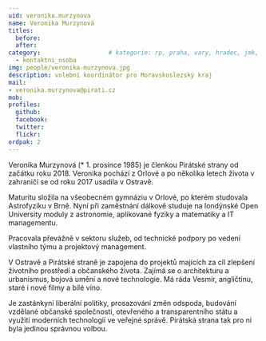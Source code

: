 ```yaml
---
uid: veronika.murzynova
name: Veronika Murzynová
titles:
  before: 
  after: 
category:                 	# kategorie: rp, praha, vary, hradec, jmk, senat
  - kontaktni_osoba  
img: people/veronika-murzynova.jpg
description: volební koordinátor pro Moravskoslezský kraj            	# kratký popis, max 160 znaků
mail:
- veronika.murzynova@pirati.cz
mob:			  
profiles:
  github:       
  facebook:     
  twitter: 		  
  flickr:	
ordpak: 2  
---
```


Veronika Murzynová (* 1. prosince 1985) je členkou Pirátské strany od začátku roku 2018. Veronika pochází z Orlové a po několika letech života v zahraničí se od roku 2017 usadila v Ostravě.

Maturitu složila na všeobecném gymnáziu v Orlové, po kterém studovala Astrofyziku v Brně. Nyní při zaměstnání dálkově studuje na londýnské Open University moduly z astronomie, aplikované fyziky a matematiky a IT managementu.

Pracovala převážně v sektoru služeb, od technické podpory po vedení vlastního týmu a projektový management.

V Ostravě a Pirátské straně je zapojena do projektů majících za cíl zlepšení životního prostředí a občanského života. Zajímá se o architekturu a urbanismus, bojová umění a nové technologie. Má ráda Vesmír, angličtinu, staré i nové filmy a bílé víno.

Je zastánkyní liberální politiky, prosazování změn odspoda, budování vzdělané občanské společnosti, otevřeného a transparentního státu a využití moderních technologií ve veřejné správě. Pirátská strana tak pro ni byla jedinou správnou volbou.
